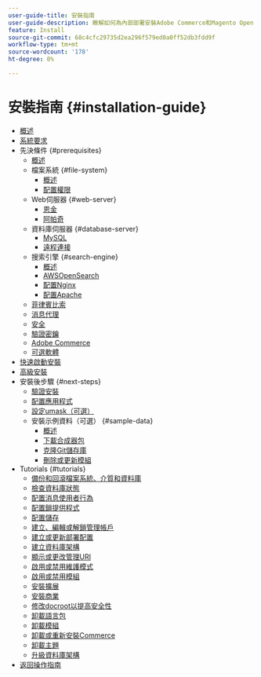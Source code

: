 ```yaml
---
user-guide-title: 安裝指南
user-guide-description: 瞭解如何為內部部署安裝Adobe Commerce和Magento Open Source。
feature: Install
source-git-commit: 68c4cfc29735d2ea296f579ed0a0ff52db3fdd9f
workflow-type: tm+mt
source-wordcount: '178'
ht-degree: 0%

---
```



# 安裝指南 {#installation-guide}

- [概述](overview.md)
- [系統要求](system-requirements.md)
- 先決條件 {#prerequisites}
   - [概述](prerequisites/overview.md)
   - 檔案系統 {#file-system}
      - [概述](prerequisites/file-system/overview.md)
      - [配置權限](prerequisites/file-system/configure-permissions.md)
   - Web伺服器 {#web-server}
      - [恩金](prerequisites/web-server/nginx.md)
      - [阿帕奇](prerequisites/web-server/apache.md)
   - 資料庫伺服器 {#database-server}
      - [MySQL](prerequisites/database/mysql.md)
      - [遠程連接](prerequisites/database/mysql-remote.md)
   - 搜索引擎 {#search-engine}
      - [概述](prerequisites/search-engine/overview.md)
      - [AWSOpenSearch](prerequisites/search-engine/aws-opensearch.md)
      - [配置Nginx](prerequisites/search-engine/configure-nginx.md)
      - [配置Apache](prerequisites/search-engine/configure-apache.md)
   - [菲律賓比索](prerequisites/php-settings.md)
   - [消息代理](prerequisites/rabbitmq.md)
   - [安全](prerequisites/security.md)
   - [驗證密鑰](prerequisites/authentication-keys.md)
   - [Adobe Commerce](prerequisites/commerce.md)
   - [可選軟體](prerequisites/optional-software.md)
- [快速啟動安裝](composer.md)
- [高級安裝](advanced.md)
- 安裝後步驟 {#next-steps}
   - [驗證安裝](next-steps/verify.md)
   - [配置應用程式](next-steps/configuration.md)
   - [設定umask（可選）](next-steps/set-umask.md)
   - 安裝示例資料（可選） {#sample-data}
      - [概述](sample-data/overview.md)
      - [下載合成器包](sample-data/composer-packages.md)
      - [克隆Git儲存庫](sample-data/git-repositories.md)
      - [刪除或更新模組](sample-data/remove-or-update.md)
- Tutorials {#tutorials}
   - [備份和回滾檔案系統、介質和資料庫](tutorials/backup.md)
   - [檢查資料庫狀態](tutorials/database-status.md)
   - [配置消息使用者行為](tutorials/message-consumers.md)
   - [配置鎖提供程式](tutorials/lock-provider.md)
   - [配置儲存](tutorials/store.md)
   - [建立、編輯或解鎖管理帳戶](tutorials/admin.md)
   - [建立或更新部署配置](tutorials/deployment.md)
   - [建立資料庫架構](tutorials/database.md)
   - [顯示或更改管理URI](tutorials/admin-uri.md)
   - [啟用或禁用維護模式](tutorials/maintenance-mode.md)
   - [啟用或禁用模組](tutorials/manage-modules.md)
   - [安裝擴展](tutorials/extensions.md)
   - [安裝商業](tutorials/install.md)
   - [修改docroot以提高安全性](tutorials/docroot.md)
   - [卸載語言包](tutorials/language-packages.md)
   - [卸載模組](tutorials/uninstall-modules.md)
   - [卸載或重新安裝Commerce](tutorials/uninstall.md)
   - [卸載主題](tutorials/themes.md)
   - [升級資料庫架構](tutorials/database-upgrade.md)
- [返回操作指南](https://experienceleague.adobe.com/docs/commerce-operations/operational-guides/home.html)
